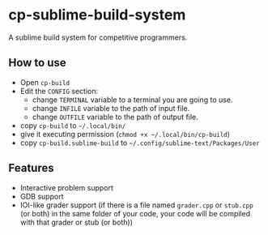 # cp-sublime-build-system
A sublime build system for competitive programmers.

## How to use
- Open `cp-build`
- Edit the `CONFIG` section:
	- change `TERMINAL` variable to a terminal you are going to use.
	- change `INFILE` variable to the path of input file.
	- change `OUTFILE` variable to the path of output file.
- copy `cp-build` to `~/.local/bin/`
- give it executing permission (`chmod +x ~/.local/bin/cp-build`)
- copy `cp-build.sublime-build` to `~/.config/sublime-text/Packages/User`

## Features
- Interactive problem support
- GDB support
- IOI-like grader support (if there is a file named `grader.cpp` or `stub.cpp` (or both) in the same folder of your code, your code will be compiled with that grader or stub (or both))